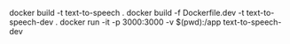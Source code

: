 docker build -t text-to-speech .
docker build -f Dockerfile.dev -t text-to-speech-dev .
docker run -it -p 3000:3000 -v $(pwd):/app text-to-speech-dev